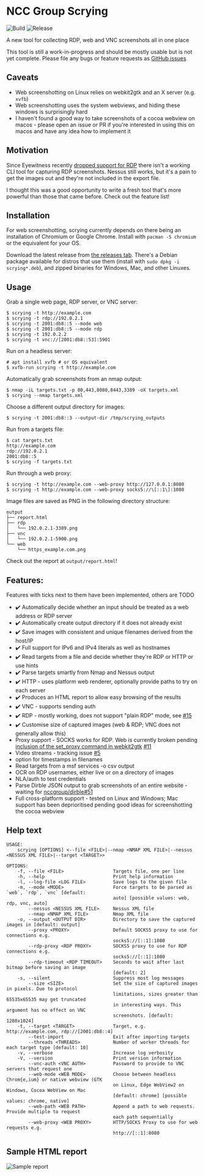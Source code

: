 # NCC Group Scrying
![Build](https://github.com/nccgroup/scrying/workflows/Build/badge.svg)
![Release](https://github.com/nccgroup/scrying/workflows/Release/badge.svg)

A new tool for collecting RDP, web and VNC screenshots all in one place

This tool is still a work-in-progress and should be mostly usable but is not yet complete.
Please file any bugs or feature requests as [GitHub issues](https://github.com/nccgroup/scrying/issues)

## Caveats
* Web screenshotting on Linux relies on webkit2gtk and an X server (e.g. `xvfb`)
* Web screenshotting uses the system webviews, and hiding these windows is surprisingly hard
* I haven't found a good way to take screenshots of a cocoa webview on macos - please open an issue or PR if you're interested in using this on macos and have any idea how to implement it

## Motivation
Since Eyewitness recently [dropped support for RDP](https://github.com/FortyNorthSecurity/EyeWitness/issues/422#issuecomment-539690698) there isn't a working CLI tool for capturing RDP screenshots.
Nessus still works, but it's a pain to get the images out and they're not included in the export file.

I thought this was a good opportunity to write a fresh tool that's more powerful than those that came before. Check out the feature list!

## Installation
For web screenshotting, scrying currently depends on there being an installation of Chromium or Google Chrome. Install with `pacman -S chromium` or the equivalent for your OS.

Download the latest release from [the releases tab](https://github.com/nccgroup/scrying/releases). There's a Debian package available for distros that use them (install with `sudo dpkg -i scrying*.deb`), and zipped binaries for Windows, Mac, and other Linuxes.

## Usage
Grab a single web page, RDP server, or VNC server:
```
$ scrying -t http://example.com
$ scrying -t rdp://192.0.2.1
$ scrying -t 2001:db8::5 --mode web
$ scrying -t 2001:db8::5 --mode rdp
$ scrying -t 192.0.2.2
$ scrying -t vnc://[2001:db8::53]:5901
```

Run on a headless server:
```
# apt install xvfb # or OS equivalent
$ xvfb-run scrying -t http://example.com
```

Automatically grab screenshots from an nmap output:
```
$ nmap -iL targets.txt -p 80,443,8080,8443,3389 -oX targets.xml
$ scrying --nmap targets.xml
```

Choose a different output directory for images:
```
$ scrying -t 2001:db8::3 --output-dir /tmp/scrying_outputs
```

Run from a targets file:
```
$ cat targets.txt
http://example.com
rdp://192.0.2.1
2001:db8::5
$ scrying -f targets.txt
```

Run through a web proxy:
```
$ scrying -t http://example.com --web-proxy http://127.0.0.1:8080
$ scrying -t http://example.com --web-proxy socks5://\[::1\]:1080
```

Image files are saved as PNG in the following directory structure:
```
output
├── report.html
├── rdp
│   └── 192.0.2.1-3389.png
├── vnc
│   └── 192.0.2.1-5900.png
└── web
    └── https_example.com.png
```

Check out the report at `output/report.html`!

## Features:
Features with ticks next to them have been implemented, others are TODO
* ✔️ Automatically decide whether an input should be treated as a web address or RDP server
* ✔️ Automatically create output directory if it does not already exist
* ✔️ Save images with consistent and unique filenames derived from the host/IP
* ✔️ Full support for IPv6 and IPv4 literals as well as hostnames
* ✔️ Read targets from a file and decide whether they're RDP or HTTP or use hints
* ✔️ Parse targets smartly from Nmap and Nessus output
* ✔️ HTTP - uses platform web renderer, optionally provide paths to try on each server
* ✔️ Produces an HTML report to allow easy browsing of the results
* ✔️ VNC - supports sending auth
* ✔️ RDP - mostly working, does not support "plain RDP" mode, see [#15](https://github.com/nccgroup/scrying/issues/15)
* ✔️ Customise size of captured images (web & RDP; VNC does not generally allow this)
* Proxy support - SOCKS works for RDP. Web is currently broken pending [inclusion of the set_proxy command in webkit2gtk](https://github.com/gtk-rs/webkit2gtk-rs/issues/81) [#11](https://github.com/nccgroup/scrying/issues/11)
* Video streams - tracking issue [#5](https://github.com/nccgroup/scrying/issues/5)
* option for timestamps in filenames
* Read targets from a msf services -o csv output
* OCR on RDP usernames, either live or on a directory of images
* NLA/auth to test credentials
* Parse Dirble JSON output to grab screenshots of an entire website - waiting for [nccgroup/dirble#51](https://github.com/nccgroup/dirble/issues/51)
* Full cross-platform support - tested on Linux and Windows; Mac support has been deprioritised pending good ideas for screenshotting the cocoa webview


## Help text
```
USAGE:
    scrying [OPTIONS] <--file <FILE>|--nmap <NMAP XML FILE>|--nessus <NESSUS XML FILE>|--target <TARGET>>

OPTIONS:
    -f, --file <FILE>                  Targets file, one per line
    -h, --help                         Print help information
    -l, --log-file <LOG FILE>          Save logs to the given file
    -m, --mode <MODE>                  Force targets to be parsed as `web`, `rdp`, `vnc` [default:
                                       auto] [possible values: web, rdp, vnc, auto]
        --nessus <NESSUS XML FILE>     Nessus XML file
        --nmap <NMAP XML FILE>         Nmap XML file
    -o, --output <OUTPUT DIR>          Directory to save the captured images in [default: output]
        --proxy <PROXY>                Default SOCKS5 proxy to use for connections e.g.
                                       socks5://[::1]:1080
        --rdp-proxy <RDP PROXY>        SOCKS5 proxy to use for RDP connections e.g.
                                       socks5://[::1]:1080
        --rdp-timeout <RDP TIMEOUT>    Seconds to wait after last bitmap before saving an image
                                       [default: 2]
    -s, --silent                       Suppress most log messages
        --size <SIZE>                  Set the size of captured images in pixels. Due to protocol
                                       limitations, sizes greater than 65535x65535 may get truncated
                                       in interesting ways. This argument has no effect on VNC
                                       screenshots. [default: 1280x1024]
    -t, --target <TARGET>              Target, e.g. http://example.com, rdp://[2001:db8::4]
        --test-import                  Exit after importing targets
        --threads <THREADS>            Number of worker threads for each target type [default: 10]
    -v, --verbose                      Increase log verbosity
    -V, --version                      Print version information
        --vnc-auth <VNC AUTH>          Password to provide to VNC servers that request one
        --web-mode <WEB MODE>          Choose between headless Chrom{e,ium} or native webview (GTK
                                       on Linux, Edge WebView2 on Windows, Cocoa WebView on Mac
                                       [default: chrome] [possible values: chrome, native]
        --web-path <WEB PATH>          Append a path to web requests. Provide multiple to request
                                       each path sequentially
        --web-proxy <WEB PROXY>        HTTP/SOCKS Proxy to use for web requests e.g.
                                       http://[::1]:8080
```

## Sample HTML report
![Sample report](images/scrying-report.png)
